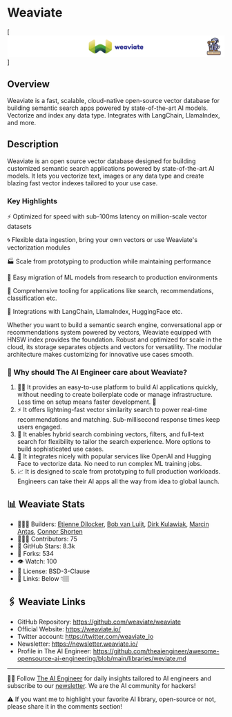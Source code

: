 # Weaviate
[![The AI Engineer presents Weaviate]( weviate_1920x192.png)]
## Overview
Weaviate is a fast, scalable, cloud-native open-source vector database for building semantic search apps powered by state-of-the-art AI models. Vectorize and index any data type. Integrates with LangChain, LlamaIndex, and more.

## Description

Weaviate is an open source vector database designed for building customized semantic search applications powered by state-of-the-art AI models. It lets you vectorize text, images or any data type and create blazing fast vector indexes tailored to your use case.

### Key Highlights

⚡️ Optimized for speed with sub-100ms latency on million-scale vector datasets

🌀 Flexible data ingestion, bring your own vectors or use Weaviate's vectorization modules

🏭 Scale from prototyping to production while maintaining performance

🚚 Easy migration of ML models from research to production environments

🔎 Comprehensive tooling for applications like search, recommendations, classification etc.

🔗 Integrations with LangChain, LlamaIndex, HuggingFace etc.

Whether you want to build a semantic search engine, conversational app or recommendations system powered by vectors, Weaviate equipped with HNSW index provides the foundation. Robust and optimized for scale in the cloud, its storage separates objects and vectors for versatility. The modular architecture makes customizing for innovative use cases smooth.

### 🤔 Why should The AI Engineer care about Weaviate?
1. 👩‍💻 It provides an easy-to-use platform to build AI applications quickly, without needing to create boilerplate code or manage infrastructure. Less time on setup means faster development. 🚀
2. ⚡️ It offers lightning-fast vector similarity search to power real-time recommendations and matching. Sub-millisecond response times keep users engaged.
3. 🧩 It enables hybrid search combining vectors, filters, and full-text search for flexibility to tailor the search experience. More options to build sophisticated use cases.
4. 🌈 It integrates nicely with popular services like OpenAI and Hugging Face to vectorize data. No need to run complex ML training jobs.
5. 📈 It is designed to scale from prototyping to full production workloads. Engineers can take their AI apps all the way from idea to global launch.

## 📊 Weaviate Stats
* 👷🏽‍♀️ Builders: [Etienne Dilocker](https://www.linkedin.com/in/etienne-dilocker-60727b175/), [Bob van Luijt](https://www.linkedin.com/in/bobvanluijt/), [Dirk Kulawiak](https://www.linkedin.com/in/dirk-kulawiak/), [Marcin Antas](https://www.linkedin.com/in/antasmarcin/), [Connor Shorten](https://www.linkedin.com/in/connor-shorten-34923a178/)
* 👩🏽‍💻 Contributors: 75
* 💫 GitHub Stars: 8.3k
* 🍴 Forks: 534
* 👁️ Watch:  100
* 🪪 License: BSD-3-Clause
* 🔗 Links: Below 👇🏽

## 🖇️ Weaviate Links
* GitHub Repository: https://github.com/weaviate/weaviate
* Official Website: https://weaviate.io/
* Twitter account: https://twitter.com/weaviate_io
* Newsletter: https://newsletter.weaviate.io/
* Profile in The AI Engineer: https://github.com/theaiengineer/awesome-opensource-ai-engineering/blob/main/libraries/weviate.md

---
🧙🏽 Follow [The AI Engineer](https://www.linkedin.com/company/theaiengineer/) for daily insights tailored to AI engineers and subscribe to our [newsletter](http://theaiengineerco.substack.com). We are the AI community for hackers!

⚠️ If you want me to highlight your favorite AI library, open-source or not, please share it in the comments section!

